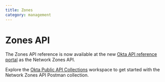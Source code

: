 ```yaml
---
title: Zones
category: management
---
```

# Zones API

The Zones API reference is now available at the new [Okta API reference portal](https://developer.okta.com/docs/api/openapi/okta-management/management/tag/NetworkZone/) as the Network Zones API.

Explore the [Okta Public API Collections](https://www.postman.com/okta-eng/workspace/okta-public-api-collections/overview) workspace to get started with the Network Zones API Postman collection.


<!-- {api content}
The Okta Zones API provides operations to manage Zones in your organization. There are two usage Zone types: Policy Network Zones and Blocklist Network Zones. Policy Network Zones are used to guide policy decisions. Blocklist Network Zones are used to deny access from certain IP addresses, locations, proxy types, or Autonomous System Numbers (ASNs) before policy evaluation.

A default system Policy Network Zone is provided in your Okta org. You can use the Zones API to modify the default Policy Network Zone or to create a custom Policy or Blocklist Network Zone. When you create your custom Zone, you can specify if the Zone is an IP Zone or a Dynamic Zone. An IP Zone allows you to define network perimeters around a set of IPs, whereas a Dynamic Zone allows you to define network perimeters around location, IP type, and ASNs.

## Zone object

### Base Network Zone properties

The following attributes are shared by all Network Zone objects:

| Field Name     | Description                                                                                 | Data Type                                     | Required        | Max Length    |
| :------------- | :------------------------------------------------------------------------------------------ | :-------------------------------------------- | :-------------- | :------------ |
| type           | Type of Zone: `IP`, `DYNAMIC`                                              | String                                        | Yes             | N/A           |
| id             | Unique identifier for this Zone                                                             | String                                        | No (Assigned)   | N/A           |
| name           | Unique name for this Zone                                                                   | String                                        | Yes             | 128 (chars)   |
| system           | Indicates if this is a system Network Zone. For admin-created Zones, this is always `false`.       | boolean                                        | No  (Assigned)           | N/A   |
| usage           | Usage of Zone: `POLICY`, `BLOCKLIST` 				| String                                        | No  		| N/A   |

> **Note**: The system IP Policy Network Zone (`LegacyIpZone`) is included by default in your Okta org. Notice that `system=true` for the `LegacyIpZone` object. Admin users can modify the name of this default system Zone and can add up to 5000 gateway or proxy IP entries.

### IP Zone properties

One of the following attributes must be defined. These attributes are defined by IP Zone objects:

| Field Name     | Description                                                                                 | Data Type                                     | Required        | Max Length    |
| :------------- | :------------------------------------------------------------------------------------------ | :-------------------------------------------- | :-------------- | :------------ |
| gateways       | IP addresses (range or CIDR form) of this Zone                                              | Array of [Address Objects](#address-object)   | No              | <ul><li>150 (entries for admin-created IP Zones)</li><li>1000 (entries for IP Blocklist Zones)</li><li>5000 (entries for the default system IP Zone)</li></ul> |
| proxies        | IP addresses (range or CIDR form) that are allowed to forward a request from gateway addresses. These proxies are automatically trusted by Threat Insights. These proxies are used to identify the client IP of a request.   | Array of [Address Objects](#address-object)   | No              | <ul><li>150 (entries for admin-created IP Zones)</li><li>5000 (entries for the default system IP Zone)</li></ul> |

#### Address object

Each Address object specifies a set of IP addresses that are expressed using either range or CIDR form.

| Field Name  | Description                                                | Data Type   | Required |
| :---------- | :--------------------------------------------------------- | :---------- | :------- |
| type        | Format of the value: `CIDR`, `RANGE`                | String      | Yes       |
| value       | Value in CIDR/range form depending on the type specified   | String      | Yes       |

#### Address object example (CIDR)

```json
{
    "type": "CIDR",
    "value": "1.2.3.4/24"
  }
```

#### Address object example (range)

```json
{
    "type": "RANGE",
    "value": "1.2.3.0-1.2.3.255"
  }
```

### IP Zone example

```json
{
  "type": "IP",
  "id": "nzouagptWUz5DlLfM0g3",
  "name": "newNetworkZone",
  "status": "ACTIVE",
  "created": "2017-01-24T19:52:34.000Z",
  "lastUpdated": "2017-01-24T19:52:34.000Z",
  "system": false,
  "gateways": [
    {
      "type": "CIDR",
      "value": "1.2.3.4/24"
    },
    {
      "type": "RANGE",
      "value": "2.3.4.5-2.3.4.15"
    }
  ],
  "proxies": [
    {
      "type": "CIDR",
      "value": "2.2.3.4/24"
    },
    {
      "type": "RANGE",
      "value": "3.3.4.5-3.3.4.15"
    }
  ]
}
```

### Dynamic Zone properties

One of the following attributes must be defined. These attributes are defined by Dynamic Zone objects:

| Field Name     | Description                                                                                 | Data Type                                     | Required        | Max Length    |
| :------------- | :------------------------------------------------------------------------------------------ | :-------------------------------------------- | :-------------- | :------------ |
| proxyType       | One of: `""` or `null` (when not specified), `Any` (meaning any proxy), `Tor`, `NotTorAnonymizer`                                            | String   | No              | N/A |
| locations        | The geolocations of this Zone   | Array of [Location objects](#location-object)   | No              | 75 (entries) |
| asns        | Format of each array value: a string representation of an ASN numeric value   | Array of Strings   | No              | 75 (entries) |

#### Location object

Each Location object specifies an ISO-3166-1 country code and an optional ISO-3166-2 region code.

| Field Name  | Description                                                | Data Type   | Required |
| :---------- | :--------------------------------------------------------- | :---------- | :------- |
| country        | Format of the value: length 2 ISO-3166-1 country code                | String      | Yes       |
| region       | Format of the value: `countryCode`-`regionCode`, or `null` if empty  | String      | No       |

> **Note**: Continent codes are not intended to be used as `country` or `region` definitions. To include all of the countries in a continent, each country needs to be specified individually in a Location definition.  If a continent code is used, then traffic from a designated country region within the continent might not be considered. For example, if `EU` or `AP` is used instead of a country code, then the Location definition treats Europe or Asia/Pacific as generic codes for undesignated regions rather than inclusive of the countries they contain.

#### Location object example (with region)

```json
{
    "country": "AF",
    "region": "AF-BGL"
  }
```

#### Location object example (without region)

```json
{
    "country": "AF",
    "region": null
  }
```

### Dynamic Zone example

```json
{
    "type": "DYNAMIC",
    "id": "nzowc1U5Jh5xuAK0o0g3",
    "name": "test",
    "status": "ACTIVE",
    "created": "2019-05-17T18:44:31.000Z",
    "lastUpdated": "2019-05-21T13:50:49.000Z",
    "system": false,
    "locations": [{
        "country": "AX",
        "region": null
    },
    {
        "country": "AF",
        "region": "AF-BGL"
    }],
    "proxyType": "Any",
    "asns": ["23457"]
}
```

## Zone API operations

### Create a Policy Network Zone


<ApiOperation method="post" url="/api/v1/zones" />

Creates a new Policy Network Zone

#### Valid request example

```bash
curl -X POST \
-H "Accept: application/json" \
-H "Content-Type: application/json" \
-H "Authorization: SSWS ${api_token}" \
-d '{
  "type": "IP",
  "id": null,
  "name": "newNetworkZone",
  "status": "ACTIVE",
  "created": null,
  "lastUpdated": null,
  "gateways": [
    {
      "type": "CIDR",
      "value": "1.2.3.4/24"
    },
    {
      "type": "CIDR",
      "value": "2.3.4.5/24"
    }
  ],
  "proxies": [
    {
      "type": "CIDR",
      "value": "2.2.3.4/24"
    },
    {
      "type": "CIDR",
      "value": "3.3.4.5/24"
    }
  ]
}' "https://${yourOktaDomain}/api/v1/zones"
```

#### Successful response example

```json
{
  "type": "IP",
  "id": "nzouagptWUz5DlLfM0g3",
  "name": "newNetworkZone",
  "status": "ACTIVE",
  "usage": "POLICY",
  "created": "2017-01-24T19:52:34.000Z",
  "lastUpdated": "2017-01-24T19:52:34.000Z",
  "gateways": [
    {
      "type": "CIDR",
      "value": "1.2.3.4/24"
    },
    {
      "type": "CIDR",
      "value": "2.3.4.5/24"
    }
  ],
  "proxies": [
    {
      "type": "CIDR",
      "value": "2.2.3.4/24"
    },
    {
      "type": "CIDR",
      "value": "3.3.4.5/24"
    }
  ],
  "_links": {
    "self": {
      "href": "https://{yourOktaDomain}/api/v1/zones/nzouagptWUz5DlLfM0g3",
      "hints": {
        "allow": [
          "GET",
          "PUT",
          "DELETE"
        ]
      }
    },
    "deactivate": {
      "href": "https://{yourOktaDomain}/api/v1/zones/nzouagptWUz5DlLfM0g3/lifecycle/deactivate",
      "hints": {
        "allow": [
          "POST"
        ]
      }
    }
  }
}
```

#### Invalid request example

```bash
curl -X POST \
-H "Accept: application/json" \
-H "Content-Type: application/json" \
-H "Authorization: SSWS ${api_token}" \
-d '{
  "type": "IP",
  "id": null,
  "name": "Zone with Invalid IP Range",
  "status": "ACTIVE",
  "created": null,
  "lastUpdated": null,
  "system": false,
  "gateways": [
    {
      "type": "RANGE",
      "value": "1.2.3.4.5-1.2.3.6"
    }
  ],
  "proxies": [
    {
      "type": "CIDR",
      "value": "2.2.3.4/24"
    }
  ]
}' "https://${yourOktaDomain}/api/v1/zones"
```

#### Unsuccessful response example

```json
{
    "errorCode": "E0000001",
    "errorSummary": "Api validation failed: gateways",
    "errorLink": "E0000001",
    "errorId": "oae_LwW8xNqTqCzUpBh-plasQ",
    "errorCauses": [
        {
            "errorSummary": "gateways: The IP: 1.2.3.4.5 in the RANGE: 1.2.3.4.5-1.2.3.6 is invalid. Make sure it is a valid IPV4."
        }
    ]
}
```

### Create a Blocklist Network Zone


<ApiOperation method="post" url="/api/v1/zones" />

Creates a new Blocklist Network Zone

#### Request example

```bash
curl -X POST \
-H "Accept: application/json" \
-H "Content-Type: application/json" \
-H "Authorization: SSWS ${api_token}" \
-d '{
  "type": "IP",
  "id": null,
  "name": "newBlockListNetworkZone",
  "status": "ACTIVE",
  "usage": "BLOCKLIST",
  "created": null,
  "lastUpdated": null,
  "gateways": [
    {
      "type": "CIDR",
      "value": "1.2.3.4/24"
    },
    {
      "type": "CIDR",
      "value": "2.3.4.5/24"
    }
  ],
  "proxies": null
}' "https://${yourOktaDomain}/api/v1/zones"
```

#### Response example

```json
{
    "type": "IP",
    "id": "nzo1qasnPb1kqEq0e0g4",
    "name": "newBlockListNetworkZone",
    "status": "ACTIVE",
    "usage": "BLOCKLIST",
    "created": "2020-10-12T18:58:02.000Z",
    "lastUpdated": "2020-10-12T18:58:02.000Z",
    "system": false,
    "gateways": [
        {
            "type": "CIDR",
            "value": "1.2.3.4/24"
        },
        {
            "type": "CIDR",
            "value": "2.3.4.5/24"
        }
    ],
    "proxies": null,
    "_links": {
        "self": {
            "href": "http://rain.okta1.com:1802/api/v1/zones/nzo1qasnPb1kqEq0e0g4",
            "hints": {
                "allow": [
                    "GET",
                    "PUT",
                    "DELETE"
                ]
            }
        },
        "deactivate": {
            "href": "http://rain.okta1.com:1802/api/v1/zones/nzo1qasnPb1kqEq0e0g4/lifecycle/deactivate",
            "hints": {
                "allow": [
                    "POST"
                ]
            }
        }
    }
}
```

### Get a Network Zone

<ApiOperation method="get" url="/api/v1/zones/${zoneId}" />

Gets a Network Zone by ID

#### Request parameters

The Zone ID described in the [Zone object](#zone-object) is required.

#### Request example

```bash
curl -X GET \
-H "Accept: application/json" \
-H "Content-Type: application/json" \
-H "Authorization: SSWS ${api_token}" \
"https://${yourOktaDomain}/api/v1/zones/nzowc1U5Jh5xuAK0o0g3"
```

#### Response example

```json
{
    "type": "DYNAMIC",
    "id": "nzowc1U5Jh5xuAK0o0g3",
    "name": "test",
    "status": "ACTIVE",
    "usage": "POLICY",
    "created": "2019-05-17T18:44:31.000Z",
    "lastUpdated": "2019-05-21T13:50:49.000Z",
    "system": false,
    "locations": [{
        "country": "AX",
        "region": null
    }],
    "proxyType": null,
    "asns": ["23457"],
    "_links": {
        "self": {
            "href": "https://{yourOktaDomain}/api/v1/zones/nzowc1U5Jh5xuAK0o0g3",
            "hints": {
                "allow": ["GET", "PUT", "DELETE"]
            }
        },
        "deactivate": {
            "href": "https://{yourOktaDomain}/api/v1/zones/nzowc1U5Jh5xuAK0o0g3/lifecycle/deactivate",
            "hints": {
                "allow": ["POST"]
            }
        }
    }
}
```

### List Zones

<ApiOperation method="get" url="/api/v1/zones" />

Lists all zones

A subset of Zones can be returned that match a supported filter expression or query criteria.

##### Request parameters


- [List all Zones](#list-all-zones) (no parameters)
- [List Zones with a filter](#list-zones-with-a-filter) (`filter`)

| Parameter    | Description                                                                                                                          | Param Type   | DataType   | Required |
| :----------- | :----------------------------------------------------------------------------------------------------------------------------------- | :----------- | :--------- | :------- |
| filter       | [Filter](/docs/reference/core-okta-api/#filter) Zones with a supported expression for the `id` and `usage` properties         | Query        | String     | No       |
| limit        | Specifies the number of results returned                                                                                             | Query        | Integer    | No       |

##### Response parameters


Array of [Zones](#zone-object)

#### List all Zones


Returns a list of all zones

##### Request example

```bash
curl -X GET \
-H "Accept: application/json" \
-H "Content-Type: application/json" \
-H "Authorization: SSWS ${api_token}" \
"https://${yourOktaDomain}/api/v1/zones"
```

##### Response example

```json
[
    {
        "id": "nzoo6s03dLsg2I7HK0g3",
        "name": "BlockedIpZone",
        "type": "IP",
        "status": "ACTIVE",
	"usage": "BLOCKLIST",
        "created": "2017-07-28T23:24:36.000Z",
        "lastUpdated": "2017-08-14T20:41:08.000Z",
        "system": true,
        "gateways": [
            {
                "type": "RANGE",
                "value": "123.123.123.123-123.123.123.123"
            }
        ],
        "proxies": null,
        "_links": {
            "self": {
                "href": "https://{yourOktaDomain}/api/v1/zones/nzoo6s03dLsg2I7HK0g3",
                "hints": {
                    "allow": [
                        "GET",
                        "PUT",
                        "DELETE"
                    ]
                }
            },
            "deactivate": {
                "href": "https://{yourOktaDomain}/api/v1/zones/nzoo6s03dLsg2I7HK0g3/lifecycle/deactivate",
                "hints": {
                    "allow": [
                        "POST"
                    ]
                }
            }
        }
    },
   {
        "id": "nzowc1U5Jh5xuAK0o0g3",
        "type": "DYNAMIC",
        "name": "test",
        "status": "ACTIVE",
	"usage": "POLICY",
        "created": "2019-05-17T18:44:31.000Z",
        "lastUpdated": "2019-05-21T13:50:49.000Z",
        "system": false,
        "locations": [{
            "country": "AX",
            "region": null
        }],
        "proxyType": null,
        "asns": ["23457"],
        "_links": {
            "self": {
                "href": "https://{yourOktaDomain}/api/v1/zones/nzowc1U5Jh5xuAK0o0g3",
                "hints": {
                    "allow": ["GET", "PUT", "DELETE"]
                }
            },
            "deactivate": {
                "href": "https://{yourOktaDomain}/api/v1/zones/nzowc1U5Jh5xuAK0o0g3/lifecycle/deactivate",
                "hints": {
                    "allow": ["POST"]
                }
            }
        }
    },
    {
        "id": "nzowduJMXKsPkRqL40g3",
        "name": "AiurIpZone",
        "type": "IP",
        "status": "ACTIVE",
	"usage": "POLICY",
        "created": "2017-08-14T20:08:15.000Z",
        "lastUpdated": "2017-08-14T20:08:15.000Z",
        "system": false,
        "gateways": [
            {
                "type": "RANGE",
                "value": "127.0.0.1-127.0.0.1"
            }
        ],
        "proxies": null,
        "_links": {
            "self": {
                "href": "https://{yourOktaDomain}/api/v1/zones/nzowduJMXKsPkRqL40g3",
                "hints": {
                    "allow": [
                        "GET",
                        "PUT",
                        "DELETE"
                    ]
                }
            },
            "deactivate": {
                "href": "https://{yourOktaDomain}/api/v1/zones/nzowduJMXKsPkRqL40g3/lifecycle/deactivate",
                "hints": {
                    "allow": [
                        "POST"
                    ]
                }
            }
        }
    }
]
```

#### List Zones with a filter


Lists all Zones that match the filter criteria

This operation requires [URL encoding](/docs/reference/core-okta-api/#filter). For example, `filter=(id eq "nzoul0wf9jyb8xwZm0g3" or id eq "nzoul1MxmGN18NDQT0g3")` is encoded as `filter=%28id+eq+%22nzoul0wf9jyb8xwZm0g3%22+or+id+eq+%22nzoul1MxmGN18NDQT0g3%22%29`.

We support filtering on the `id` and `usage` properties. See [Filtering](/docs/reference/core-okta-api/#filter) for more information on the expressions that are used in filtering.

##### Request example

```bash
curl -X GET \
-H "Accept: application/json" \
-H "Content-Type: application/json" \
-H "Authorization: SSWS ${api_token}" \
"https://${yourOktaDomain}/api/v1/zones?limit=100&filter=%28%28id+eq+%22nzoul0wf9jyb8xwZm0g3%22+or+id+eq+%22nzoul1MxmGN18NDQT0g3%22%29+and+usage+eq+%22POLICY%22%29"
```

##### Response example

```json
[
  {
    "id": "nzoul0wf9jyb8xwZm0g3",
    "name": "0",
    "type": "IP",
    "status": "ACTIVE",
    "usage": "POLICY",
    "created": "2017-01-24T19:52:48.000Z",
    "lastUpdated": "2017-01-24T19:52:48.000Z",
    "system": false,
    "gateways": [
      {
        "type": "CIDR",
        "value": "1.2.3.4/24"
      },
      {
        "type": "CIDR",
        "value": "2.3.4.5/24"
      },
      {
        "type": "RANGE",
        "value": "3.4.5.6-3.4.5.8"
      },
      {
        "type": "RANGE",
        "value": "4.5.6.7-4.5.6.9"
      }
    ],
    "proxies": [
      {
        "type": "CIDR",
        "value": "2.2.3.4/24"
      },
      {
        "type": "CIDR",
        "value": "3.3.4.5/24"
      },
      {
        "type": "RANGE",
        "value": "4.4.5.6-4.4.5.8"
      },
      {
        "type": "RANGE",
        "value": "5.5.6.7-5.5.6.9"
      }
    ],
    "_links": {
      "self": {
        "href": "https://{yourOktaDomain}/api/v1/zones/nzoul0wf9jyb8xwZm0g3",
        "hints": {
          "allow": [
            "GET",
            "PUT",
            "DELETE"
          ]
        }
      },
      "deactivate": {
        "href": "https://{yourOktaDomain}/api/v1/zones/nzoul0wf9jyb8xwZm0g3/lifecycle/deactivate",
        "hints": {
          "allow": [
            "POST"
          ]
        }
      }
    }
  },
  {
    "id": "nzoul1MxmGN18NDQT0g3",
    "name": "1",
    "type": "IP",
    "status": "ACTIVE",
    "usage": "POLICY",
    "created": "2017-01-24T19:52:48.000Z",
    "lastUpdated": "2017-01-24T19:52:48.000Z",
    "system": false,
    "gateways": [
      {
        "type": "CIDR",
        "value": "1.2.3.4/24"
      },
      {
        "type": "CIDR",
        "value": "2.3.4.5/24"
      },
      {
        "type": "RANGE",
        "value": "3.4.5.6-3.4.5.8"
      },
      {
        "type": "RANGE",
        "value": "4.5.6.7-4.5.6.9"
      }
    ],
    "proxies": [
      {
        "type": "CIDR",
        "value": "2.2.3.4/24"
      },
      {
        "type": "CIDR",
        "value": "3.3.4.5/24"
      },
      {
        "type": "RANGE",
        "value": "4.4.5.6-4.4.5.8"
      },
      {
        "type": "RANGE",
        "value": "5.5.6.7-5.5.6.9"
      }
    ],
    "_links": {
      "self": {
        "href": "https://{yourOktaDomain}/api/v1/zones/nzoul1MxmGN18NDQT0g3",
        "hints": {
          "allow": [
            "GET",
            "PUT",
            "DELETE"
          ]
        }
      },
      "deactivate": {
        "href": "https://{yourOktaDomain}/api/v1/zones/nzoul1MxmGN18NDQT0g3/lifecycle/deactivate",
        "hints": {
          "allow": [
            "POST"
          ]
        }
      }
    }
  }
 ]
```

### Update a Network Zone

<ApiOperation method="put" url="/api/v1/zones/${zoneId}" />

Updates an existing Network Zone

#### Request parameters

A valid [Zone object](#zone-object) with the ID of the Network Zone to update is required.

The updated Network Zone type must be the same as the existing type.

You may update the usage (`POLICY`, `BLOCKLIST`) of a Network Zone by updating the `usage` attribute.

#### Request example

```bash
curl -X PUT \
-H "Accept: application/json" \
-H "Content-Type: application/json" \
-H "Authorization: SSWS ${api_token}" \
-d '{
  "type": "IP",
  "id": "nzovw2rFz2YoqmvwZ0g3",
  "name": "UpdatedNetZone",
  "status": "ACTIVE",
  "usage": "POLICY",
  "created": "2017-01-24T19:53:28.000Z",
  "lastUpdated": "2017-01-24T19:53:28.000Z",
  "gateways": [
    {
      "type": "CIDR",
      "value": "10.2.3.4/24"
    },
    {
      "type": "CIDR",
      "value": "12.3.4.5/24"
    },
    {
      "type": "RANGE",
      "value": "13.4.5.6-13.4.5.8"
    },
    {
      "type": "RANGE",
      "value": "14.5.6.7-14.5.6.9"
    }
  ],
  "proxies": [
    {
      "type": "CIDR",
      "value": "12.2.3.4/24"
    },
    {
      "type": "CIDR",
      "value": "13.3.4.5/24"
    },
    {
      "type": "RANGE",
      "value": "14.4.5.6-14.4.5.8"
    },
    {
      "type": "RANGE",
      "value": "15.5.6.7-15.5.6.9"
    }
  ]
}' "https://${yourOktaDomain}/api/v1/zones/nzovw2rFz2YoqmvwZ0g3"
```

#### Response example

```json
{
  "type": "IP",
  "id": "nzovw2rFz2YoqmvwZ0g3",
  "name": "UpdatedNetZone",
  "status": "ACTIVE",
  "usage": "POLICY",
  "created": "2017-01-24T19:53:28.000Z",
  "lastUpdated": "2017-01-24T19:53:28.000Z",
  "system": false,
  "gateways": [
    {
      "type": "CIDR",
      "value": "10.2.3.4/24"
    },
    {
      "type": "CIDR",
      "value": "12.3.4.5/24"
    },
    {
      "type": "RANGE",
      "value": "13.4.5.6-13.4.5.8"
    },
    {
      "type": "RANGE",
      "value": "14.5.6.7-14.5.6.9"
    }
  ],
  "proxies": [
    {
      "type": "CIDR",
      "value": "12.2.3.4/24"
    },
    {
      "type": "CIDR",
      "value": "13.3.4.5/24"
    },
    {
      "type": "RANGE",
      "value": "14.4.5.6-14.4.5.8"
    },
    {
      "type": "RANGE",
      "value": "15.5.6.7-15.5.6.9"
    }
  ],
  "_links": {
    "self": {
      "href": "https://{yourOktaDomain}/api/v1/zones/nzovw2rFz2YoqmvwZ0g3",
      "hints": {
        "allow": [
          "GET",
          "PUT",
          "DELETE"
        ]
      }
    },
    "deactivate": {
      "href": "https://{yourOktaDomain}/api/v1/zones/nzovw2rFz2YoqmvwZ0g3/lifecycle/deactivate",
      "hints": {
        "allow": [
          "POST"
        ]
      }
    }
  }
}
```
-->
